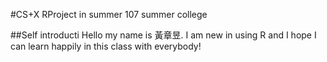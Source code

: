 #CS+X RProject in summer
 107 summer college

##Self introducti Hello my name is 黃章昱. I am new in using R and I hope I can learn happily in this class with everybody! 